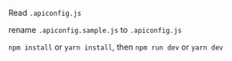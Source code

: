 Read `.apiconfig.js`

rename `.apiconfig.sample.js` to `.apiconfig.js`

`npm install` or `yarn install`, then `npm run dev` or `yarn dev`
